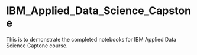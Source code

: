 # IBM_Applied_Data_Science_Capstone
This is to demonstrate the completed notebooks for IBM Applied Data Science Captone course. 
